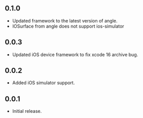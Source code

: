 ## 0.1.0

* Updated framework to the latest version of angle.
* IOSurface from angle does not support ios-simulator

## 0.0.3

* Updated iOS device framework to fix xcode 16 archive bug.

## 0.0.2

* Added iOS simulator support.

## 0.0.1

* Initial release.
